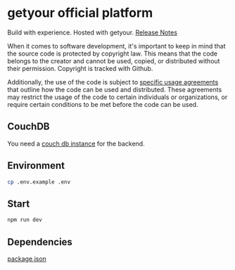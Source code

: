 # getyour official platform

Build with experience. Hosted with getyour. [Release Notes](https://www.get-your.de/release-notes/)

When it comes to software development, it's important to keep in mind that the source code is protected by copyright law. This means that the code belongs to the creator and cannot be used, copied, or distributed without their permission. Copyright is tracked with Github.

Additionally, the use of the code is subject to [specific usage agreements](https://www.get-your.de/nutzervereinbarung/) that outline how the code can be used and distributed. These agreements may restrict the usage of the code to certain individuals or organizations, or require certain conditions to be met before the code can be used.

## CouchDB

You need a [couch db instance](https://docs.couchdb.org/en/stable/install/index.html) for the backend.

## Environment

```bash
cp .env.example .env
```

## Start

```bash
npm run dev
```

## Dependencies

[package.json](https://github.com/pana87/getyour-platform/blob/main/package.json)
